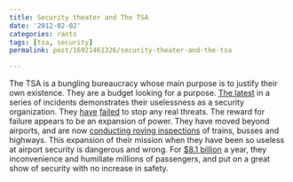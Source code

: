 ```yaml
---
title: Security theater and The TSA
date: '2012-02-02'
categories: rants
tags: [tsa, security]
permalink: post/16921461326/security-theater-and-the-tsa

---
```


The TSA is a bungling bureaucracy whose main purpose is to justify their
own existence. They are a budget looking for a purpose. [The
latest](http://www.schneier.com/blog/archives/2012/01/possibly_the_mo.html)
in a series of incidents demonstrates their uselessness as a security
organization. They
[have](http://en.wikipedia.org/wiki/2001_shoe_bomb_plot)
[failed](http://en.wikipedia.org/wiki/Umar_Farouk_Abdulmutallab) to stop
any real threats. The reward for failure appears to be an expansion of
power. They have moved beyond airports, and are now [conducting roving
inspections](http://articles.latimes.com/2011/dec/20/nation/la-na-terror-checkpoints-20111220)
of trains, busses and highways. This expansion of their mission when
they have been so useless at airport security is dangerous and wrong.
For [\$8.1
billion](http://frwebgate.access.gpo.gov/cgi-bin/getdoc.cgi?dbname=110_cong_reports&docid=f:sr396.110.pdf)
a year, they inconvenience and humiliate millions of passengers, and put
on a great show of security with no increase in safety.
